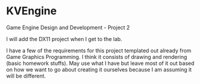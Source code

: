 # KVEngine
Game Engine Design and Development - Project 2

I will add the DX11 project when I get to the lab.

I have a few of the requirements for this project templated out already from Game Graphics Programming. I think it consists of
drawing and rendering (basic homework stuffs). May use what I have but leave most of it out based on how we want to go about 
creating it ourselves because I am assuming it will be different.
